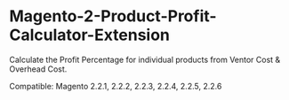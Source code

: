 # Magento-2-Product-Profit-Calculator-Extension
Calculate the Profit Percentage for individual products from Ventor Cost &amp; Overhead Cost.

Compatible: Magento 2.2.1, 2.2.2, 2.2.3, 2.2.4, 2.2.5, 2.2.6
